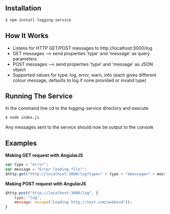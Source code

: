 ## Installation

```bash
$ npm install logging-service
```

## How It Works

  * Listens for HTTP GET/POST messages to http://localhost:3000/log
  * GET messages --> send properties 'type' and 'message' as query parameters
  * POST messages --> send properties 'type' and 'message' as JSON object
  * Supported values for type: log, error, warn, info (each gives different colour message, defaults to log if none provided or invalid type)

## Running The Service

In the command line cd to the logging-service directory and execute

```bash
$ node index.js
```

Any messages sent to the service should now be output to the console

## Examples

**Making GET request with AngularJS**
```js
var type = "error";
var message = "Error loading file!";
$http.get("http://localhost:3000/log?type=" + type + "&message=" + message);
```

**Making POST request with AngularJS**
```js
$http.post("http://localhost:3000/log", {
    type: "log",
    message: escape("Loading http://test.com/a=b&c=d"));
}
```